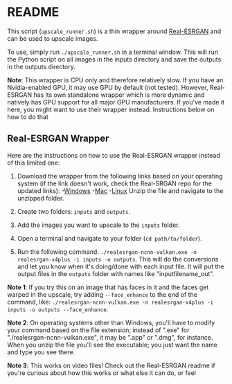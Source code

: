 # README

This script (`upscale_runner.sh`) is a thin wrapper around [Real-ESRGAN](https://github.com/xinntao/Real-ESRGAN) and can be used to upscale images.

To use, simply run `./upscale_runner.sh` in a terminal window. This will run the Python script on all images in the inputs directory and save the outputs in the outputs directory.

**Note**: This wrapper is CPU only and therefore relatively slow. If you have an Nvidia-enabled GPU, it may use GPU by default (not tested). However, Real-ESRGAN has its own standalone wrapper which is more dynamic and natively has GPU support for all major GPU manufacturers. If you've made it here, you might want to use their wrapper instead. Instructions below on how to do that

## Real-ESRGAN Wrapper
Here are the instructions on how to use the Real-ESRGAN wrapper instead of this limited one:

1. Download the wrapper from the following links based on your operating system (if the link doesn't work, check the Real-SRGAN repo for the updated links):
-[Windows](https://github.com/xinntao/Real-ESRGAN/releases/download/v0.2.5.0/realesrgan-ncnn-vulkan-20220424-windows.zip)
-[Mac](https://github.com/xinntao/Real-ESRGAN/releases/download/v0.2.5.0/realesrgan-ncnn-vulkan-20220424-macos.zip)
-[Linux](https://github.com/xinntao/Real-ESRGAN/releases/download/v0.2.5.0/realesrgan-ncnn-vulkan-20220424-ubuntu.zip)
Unzip the file and navigate to the unzipped folder.

2. Create two folders: `inputs` and `outputs`.

3. Add the images you want to upscale to the `inputs` folder.

4. Open a terminal and navigate to your folder (`cd path/to/folder`).

5. Run the following command: `./realesrgan-ncnn-vulkan.exe -n realesrgan-x4plus -i inputs -o outputs`. This will do the conversions and let you know when it's doing/done with each input file. It will put the output files in the `outputs` folder with names like "inputfilename_out".

**Note 1**: If you try this on an image that has faces in it and the faces get warped in the upscale, try adding `--face_enhance` to the end of the command, like: `./realesrgan-ncnn-vulkan.exe -n realesrgan-x4plus -i inputs -o outputs --face_enhance`.

**Note 2**: On operating systems other than Windows, you'll have to modify your command based on the file extension; instead of ".exe" for "./realesrgan-ncnn-vulkan.exe", it may be ".app" or ".dmg", for instance. When you unzip the file you'll see the executable; you just want the name and type you see there.

**Note 3**: This works on video files! Check out the Real-ESRGAN readme if you're curious about how this works or what else it can do, or feel 
